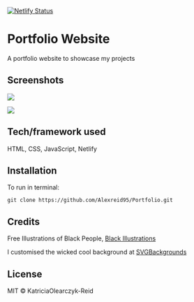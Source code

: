 [![Netlify Status](https://api.netlify.com/api/v1/badges/bde0cde8-7f02-49c2-b8bc-dab275b081ad/deploy-status)](https://app.netlify.com/sites/kataoreid/deploys)

# Portfolio Website

A portfolio website to showcase my projects

## Screenshots

![](https://i.imgur.com/ta3pW0T.png)

![](https://i.imgur.com/wKdAVZV.gif)

## Tech/framework used

HTML, CSS, JavaScript, Netlify

## Installation

To run in terminal:

`git clone https://github.com/Alexreid95/Portfolio.git`

## Credits

Free Illustrations of Black People, [Black Illustrations](https://gumroad.com/blackillustrations)

I customised the wicked cool background at [SVGBackgrounds](SVGBackgrounds.com)

## License

MIT © KatriciaOlearczyk-Reid

